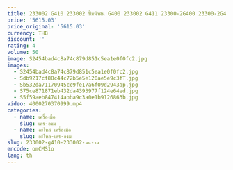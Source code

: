 ```yaml
---
title: 233002 G410 233002 ปั้มน้ํามัน G400 233002 G411 23300-2G400 23300-2G401
price: '5615.03'
price_original: '5615.03'
currency: THB
discount: ''
rating: 4
volume: 50
image: S2454bad4c8a74c879d851c5ea1e0f0fc2.jpg
images:
  - S2454bad4c8a74c879d851c5ea1e0f0fc2.jpg
  - Sdb9217cf88c44c72b5e5e120ae5e9c3fT.jpg
  - Sb532da71170945cc9fe17a6f09d2943ap.jpg
  - S75ce871871eb432da4393977f124e64ed.jpg
  - S5f59aeb847414abba9c3a0e1b9126863b.jpg
video: 4000270370999.mp4
categories:
  - name: เครื่องมือ
    slug: เคร-องม
  - name: อะไหล่ เครื่องมือ
    slug: อะไหล-เคร-องม
slug: 233002-g410-233002-มน-าม
encode: omCMS1o
lang: th
---
```

  
